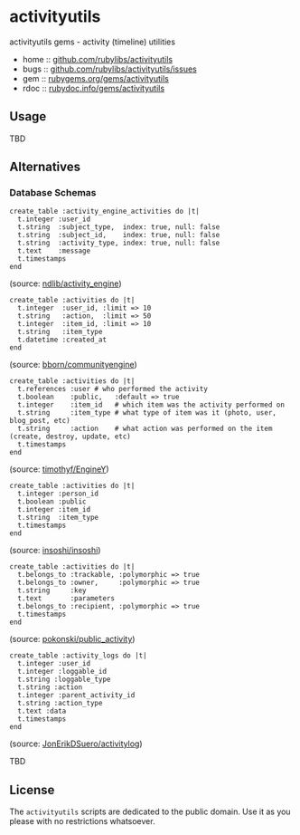 # activityutils

activityutils gems - activity (timeline) utilities

* home  :: [github.com/rubylibs/activityutils](https://github.com/rubylibs/activityutils)
* bugs  :: [github.com/rubylibs/activityutils/issues](https://github.com/rubylibs/activityutils/issues)
* gem   :: [rubygems.org/gems/activityutils](https://rubygems.org/gems/activityutils)
* rdoc  :: [rubydoc.info/gems/activityutils](http://rubydoc.info/gems/activityutils)

## Usage

TBD


## Alternatives


### Database Schemas

~~~
create_table :activity_engine_activities do |t|
  t.integer :user_id
  t.string  :subject_type,  index: true, null: false
  t.string  :subject_id,    index: true, null: false
  t.string  :activity_type, index: true, null: false
  t.text    :message
  t.timestamps
end
~~~

(source: [ndlib/activity_engine](https://github.com/ndlib/activity_engine/blob/master/db/migrate/20130722162331_create_activity_engine_activities.rb))

~~~
create_table :activities do |t|
  t.integer  :user_id, :limit => 10
  t.string   :action,  :limit => 50
  t.integer  :item_id, :limit => 10
  t.string   :item_type
  t.datetime :created_at
end
~~~

(source: [bborn/communityengine](https://github.com/bborn/communityengine/blob/master/db/migrate/039_create_activities_table.rb))

~~~
create_table :activities do |t|
  t.references :user # who performed the activity
  t.boolean    :public,   :default => true
  t.integer    :item_id   # which item was the activity performed on
  t.string     :item_type # what type of item was it (photo, user, blog_post, etc)
  t.string     :action    # what action was performed on the item (create, destroy, update, etc)
  t.timestamps
end
~~~

(source: [timothyf/EngineY](https://github.com/timothyf/EngineY/blob/master/db/migrate/20090116165201_create_activities.rb))


~~~
create_table :activities do |t|
  t.integer :person_id
  t.boolean :public
  t.integer :item_id
  t.string  :item_type
  t.timestamps
end
~~~

(source: [insoshi/insoshi](https://github.com/insoshi/insoshi/blob/master/db/migrate/010_create_events_and_feed.rb))


~~~
create_table :activities do |t|
  t.belongs_to :trackable, :polymorphic => true
  t.belongs_to :owner,     :polymorphic => true
  t.string     :key
  t.text       :parameters
  t.belongs_to :recipient, :polymorphic => true
  t.timestamps
end
~~~

(source: [pokonski/public_activity](https://github.com/pokonski/public_activity/blob/master/lib/generators/public_activity/migration/templates/migration.rb))

~~~
create_table :activity_logs do |t|
  t.integer :user_id
  t.integer :loggable_id
  t.string :loggable_type
  t.string :action
  t.integer :parent_activity_id
  t.string :action_type
  t.text :data
  t.timestamps
end
~~~

(source: [JonErikDSuero/activitylog](https://github.com/JonErikDSuero/activitylog/blob/master/lib/generators/activity_log/templates/create_activity_logs.rb))


TBD

## License

The `activityutils` scripts are dedicated to the public domain.
Use it as you please with no restrictions whatsoever.
